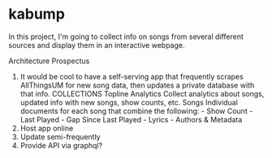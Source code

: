 # kabump

In this project, I'm going to collect info on songs from several different sources and display them in an interactive webpage.


Architecture Prospectus

1. It would be cool to have a self-serving app that frequently scrapes AllThingsUM for new song data, then updates a private database with that info. 
    COLLECTIONS
    Topline Analytics
        Collect analytics about songs, updated info with new songs, show counts, etc.
    Songs
        Individual documents for each song that combine the following: 
            - Show Count
            - Last Played
            - Gap Since Last Played
            - Lyrics
            - Authors & Metadata
2. Host app online
3. Update semi-frequently
4. Provide API via graphql?
    